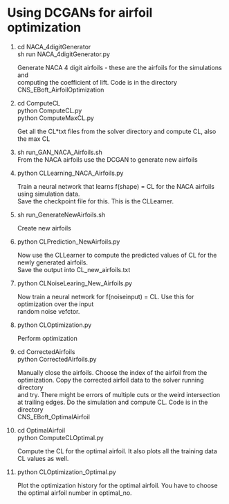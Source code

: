# Using DCGANs for airfoil optimization 

1. cd NACA_4digitGenerator    
   sh run NACA_4digitGenerator.py    

   Generate NACA 4 digit airfoils - these are the airfoils for the simulations and  
   computing the coefficient of lift. Code is in the directory CNS_EBoft_AirfoilOptimization 

2. cd ComputeCL    
   python ComputeCL.py    
   python ComputeMaxCL.py    

   Get all the CL*txt files from the solver directory and compute CL, also the max CL    

3. sh run_GAN_NACA_Airfoils.sh    
   From the NACA airfoils use the DCGAN to generate new airfoils    

4. python CLLearning_NACA_Airfoils.py    

   Train a neural network that learns f(shape) = CL for the NACA airfoils using simulation data.    
   Save the checkpoint file for this. This is the CLLearner.    

4. sh run_GenerateNewAirfoils.sh   

   Create new airfoils   
5. python CLPrediction_NewAirfoils.py   

   Now use the CLLearner to compute the predicted values of CL for the newly generated airfoils.   
   Save the output into CL_new_airfoils.txt   

6. python CLNoiseLearing_New_Airfoils.py    

   Now train a neural network for f(noiseinput) = CL. Use this for optimization over the input   
   random noise vefctor.   

7. python CLOptimization.py   

   Perform optimization   

8. cd CorrectedAirfoils   
   python CorrectedAirfoils.py   

   Manually close the airfoils. Choose the index of the airfoil from the optimization. Copy the corrected  airfoil data to the solver running directory   
   and try. There might be errors of multiple cuts or the weird intersection at trailing edges. Do the simulation and compute CL. Code is in the directory   
   CNS_EBoft_OptimalAirfoil   

9. cd OptimalAirfoil    
   python ComputeCLOptimal.py   
   
   Compute the CL for the optimal airfoil. It also plots all the training data CL values as well.   

10. python CLOptimization_Optimal.py   
 
    Plot the optimization history for the optimal airfoil. You have to choose the optimal airfoil number in optimal_no.   

